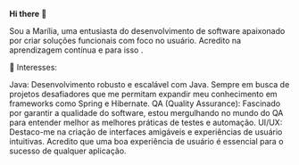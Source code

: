 **Hi there** 👋

Sou a Marília, uma entusiasta do desenvolvimento de software apaixonado por criar soluções funcionais com foco no usuário. Acredito na aprendizagem contínua e para isso .

🔧 Interesses:

Java: Desenvolvimento robusto e escalável com Java. Sempre em busca de projetos desafiadores que me permitam expandir meu conhecimento em frameworks como Spring e Hibernate.
QA (Quality Assurance): Fascinado por garantir a qualidade do software, estou mergulhando no mundo do QA para entender melhor as melhores práticas de testes e automação.
UI/UX: Destaco-me na criação de interfaces amigáveis e experiências de usuário intuitivas. Acredito que uma boa experiência de usuário é essencial para o sucesso de qualquer aplicação.

<!--
**mariliavalle/mariliavalle** is a ✨ _special_ ✨ repository because its `README.md` (this file) appears on your GitHub profile.

Here are some ideas to get you started:

- 🔭 I’m currently working on ...
- 🌱 I’m currently learning ...
- 👯 I’m looking to collaborate on ...
- 🤔 I’m looking for help with ...
- 💬 Ask me about ...
- 📫 How to reach me: ...
- 😄 Pronouns: ...
- ⚡ Fun fact: ...
-->
